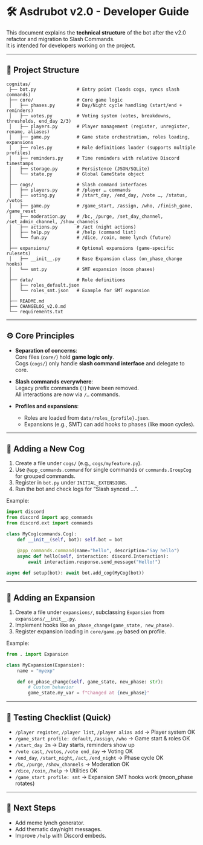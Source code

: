 # 🛠️ Asdrubot v2.0 - Developer Guide

This document explains the **technical structure** of the bot after the v2.0 refactor and migration to Slash Commands.  
It is intended for developers working on the project.

---

## 📂 Project Structure

```
cognitas/
 ├── bot.py               # Entry point (loads cogs, syncs slash commands)
 ├── core/                # Core game logic
 │   ├── phases.py        # Day/Night cycle handling (start/end + reminders)
 │   ├── votes.py         # Voting system (votes, breakdowns, thresholds, end_day 2/3)
 │   ├── players.py       # Player management (register, unregister, rename, aliases)
 │   ├── game.py          # Game state orchestration, roles loading, expansions
 │   ├── roles.py         # Role definitions loader (supports multiple profiles)
 │   ├── reminders.py     # Time reminders with relative Discord timestamps
 │   ├── storage.py       # Persistence (JSON/SQLite)
 │   └── state.py         # Global GameState object
 │
 ├── cogs/                # Slash command interfaces
 │   ├── players.py       # /player … commands
 │   ├── voting.py        # /start_day, /end_day, /vote …, /status, /votos
 │   ├── game.py          # /game_start, /assign, /who, /finish_game, /game_reset
 │   ├── moderation.py    # /bc, /purge, /set_day_channel, /set_admin_channel, /show_channels
 │   ├── actions.py       # /act (night actions)
 │   ├── help.py          # /help (command list)
 │   └── fun.py           # /dice, /coin, meme lynch (future)
 │
 ├── expansions/          # Optional expansions (game-specific rulesets)
 │   ├── __init__.py      # Base Expansion class (on_phase_change hooks)
 │   └── smt.py           # SMT expansion (moon phases)
 │
 ├── data/                # Role definitions
 │   ├── roles_default.json
 │   └── roles_smt.json   # Example for SMT expansion
 │
 ├── README.md
 ├── CHANGELOG_v2.0.md
 └── requirements.txt
```

---

## ⚙️ Core Principles

- **Separation of concerns**:  
  Core files (`core/`) hold **game logic only**.  
  Cogs (`cogs/`) only handle **slash command interface** and delegate to core.

- **Slash commands everywhere**:  
  Legacy prefix commands (`!`) have been removed.  
  All interactions are now via `/…` commands.

- **Profiles and expansions**:  
  - Roles are loaded from `data/roles_{profile}.json`.  
  - Expansions (e.g., SMT) can add hooks to phases (like moon cycles).

---

## 🔌 Adding a New Cog

1. Create a file under `cogs/` (e.g., `cogs/myfeature.py`).
2. Use `@app_commands.command` for single commands or `commands.GroupCog` for grouped commands.
3. Register in `bot.py` under `INITIAL_EXTENSIONS`.
4. Run the bot and check logs for “Slash synced …”.

Example:

```python
import discord
from discord import app_commands
from discord.ext import commands

class MyCog(commands.Cog):
    def __init__(self, bot): self.bot = bot

    @app_commands.command(name="hello", description="Say hello")
    async def hello(self, interaction: discord.Interaction):
        await interaction.response.send_message("Hello!")
        
async def setup(bot): await bot.add_cog(MyCog(bot))
```

---

## 🌙 Adding an Expansion

1. Create a file under `expansions/`, subclassing `Expansion` from `expansions/__init__.py`.
2. Implement hooks like `on_phase_change(game_state, new_phase)`.
3. Register expansion loading in `core/game.py` based on profile.

Example:

```python
from . import Expansion

class MyExpansion(Expansion):
    name = "myexp"

    def on_phase_change(self, game_state, new_phase: str):
        # Custom behavior
        game_state.my_var = f"Changed at {new_phase}"
```

---

## 🧪 Testing Checklist (Quick)

- `/player register`, `/player list`, `/player alias add` → Player system OK
- `/game_start profile: default`, `/assign`, `/who` → Game start & roles OK
- `/start_day 2m` → Day starts, reminders show up
- `/vote cast`, `/votos`, `/vote end_day` → Voting OK
- `/end_day`, `/start_night`, `/act`, `/end_night` → Phase cycle OK
- `/bc`, `/purge`, `/show_channels` → Moderation OK
- `/dice`, `/coin`, `/help` → Utilities OK
- `/game_start profile: smt` → Expansion SMT hooks work (moon_phase rotates)

---

## 🚀 Next Steps

- Add meme lynch generator.
- Add thematic day/night messages.
- Improve `/help` with Discord embeds.
